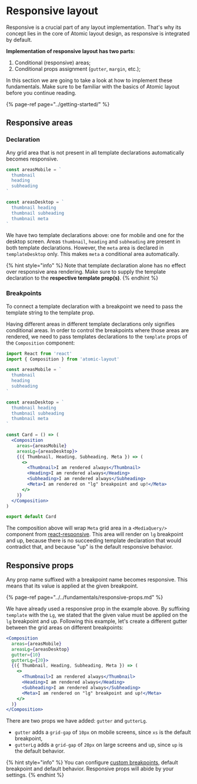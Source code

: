 # Responsive layout

Responsive is a crucial part of any layout implementation. That's why its concept lies in the core of Atomic layout design, as responsive is integrated by default.

**Implementation of responsive layout has two parts:**

1. Conditional \(responsive\) areas;
2. Conditional props assignment \(`gutter`, `margin`, etc.\);

In this section we are going to take a look at how to implement these fundamentals. Make sure to be familiar with the basics of Atomic layout before you continue reading.

{% page-ref page="../getting-started/" %}

## Responsive areas

### Declaration

Any grid area that is not present in all template declarations automatically becomes responsive.

```jsx
const areasMobile = `
  thumbnail
  heading
  subheading
`

const areasDesktop = `
  thumbnail heading
  thumbnail subheading
  thumbnail meta
`
```

We have two template declarations above: one for mobile and one for the desktop screen. Areas `thumbnail`, `heading` and `subheading` are present in both template declarations. However, the `meta`  area is declared in `templateDesktop` only. This makes `meta` a conditional area automatically.

{% hint style="info" %}
Note that template declaration alone has no effect over responsive area rendering. Make sure to supply the template declaration to the **respective template prop\(s\)**.
{% endhint %}

### Breakpoints

To connect a template declaration with a breakpoint we need to pass the template string to the template prop. 

Having different areas in different template declarations only signifies conditional areas. In order to control the breakpoints where those areas are rendered, we need to pass templates declarations to the `template` props of the `Composition` component:

```jsx
import React from 'react'
import { Composition } from 'atomic-layout'

const areasMobile = `
  thumbnail
  heading
  subheading
`

const areasDesktop = `
  thumbnail heading
  thumbnail subheading
  thumbnail meta
`

const Card = () => (
  <Composition
    areas={areasMobile}
    areasLg={areasDesktop}>
    {({ Thumbnail, Heading, Subheading, Meta }) => (
      <>
        <Thumbnail>I am rendered always</Thumbnail>
        <Heading>I am rendered always</Heading>
        <Subheading>I am rendered always</Subheading>
        <Meta>I am rendered on "lg" breakpoint and up!</Meta>
      </>
    )}
  </Composition>
)

export default Card
```

The composition above will wrap `Meta` grid area in a `<MediaQuery/>` component from [react-responsive](https://github.com/contra/react-responsive). This area will render on `lg` breakpoint and up, because there is no succeeding template declaration that would contradict that, and because "up" is the default responsive behavior.

## Responsive props

Any prop name suffixed with a breakpoint name becomes responsive. This means that its value is applied at the given breakpoint.

{% page-ref page="../../fundamentals/responsive-props.md" %}

We have already used a responsive prop in the example above. By suffixing `template` with the `Lg`, we stated that the given value must be applied on the `lg` breakpoint and up. Following this example, let's create a different gutter between the grid areas on different breakpoints:

```jsx
<Composition
  areas={areasMobile}
  areasLg={areasDesktop}
  gutter={10}
  gutterLg={20}>
  {({ Thumbnail, Heading, Subheading, Meta }) => (
    <>
      <Thumbnail>I am rendered always</Thumbnail>
      <Heading>I am rendered always</Heading>
      <Subheading>I am rendered always</Subheading>
      <Meta>I am rendered on "lg" breakpoint and up!</Meta>
    </>
  )}
</Composition>
```

There are two props we have added: `gutter` and `gutterLg`.

* `gutter` adds a `grid-gap` of `10px` on mobile screens, since `xs` is the default breakpoint,
* `gutterLg` adds a `grid-gap` of `20px` on large screens and up, since `up` is the default behavior.

{% hint style="info" %}
You can configure [custom breakpoints](../../fundamentals/breakpoints.md#custom-breakpoints), default breakpoint and default behavior. Responsive props will abide by your settings.
{% endhint %}



